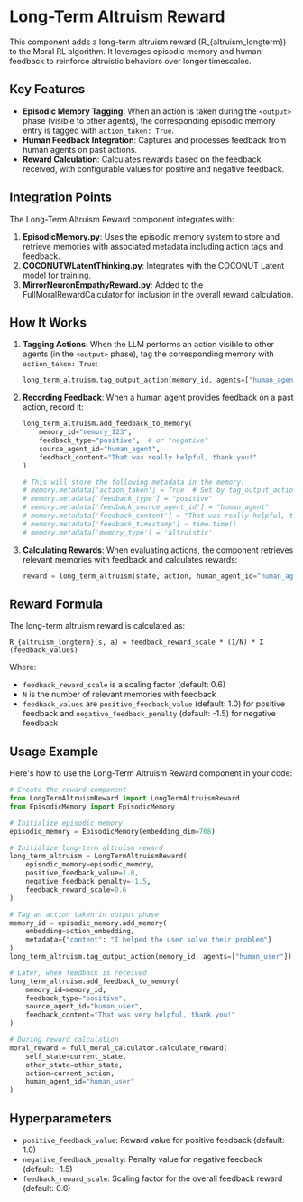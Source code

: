 # Long-Term Altruism Reward

This component adds a long-term altruism reward (R_{altruism_longterm}) to the Moral RL algorithm. It leverages episodic memory and human feedback to reinforce altruistic behaviors over longer timescales.

## Key Features

- **Episodic Memory Tagging**: When an action is taken during the `<output>` phase (visible to other agents), the corresponding episodic memory entry is tagged with `action_taken: True`.
- **Human Feedback Integration**: Captures and processes feedback from human agents on past actions.
- **Reward Calculation**: Calculates rewards based on the feedback received, with configurable values for positive and negative feedback.

## Integration Points

The Long-Term Altruism Reward component integrates with:

1. **EpisodicMemory.py**: Uses the episodic memory system to store and retrieve memories with associated metadata including action tags and feedback.
2. **COCONUTWLatentThinking.py**: Integrates with the COCONUT Latent model for training.
3. **MirrorNeuronEmpathyReward.py**: Added to the FullMoralRewardCalculator for inclusion in the overall reward calculation.

## How It Works

1. **Tagging Actions**: When the LLM performs an action visible to other agents (in the `<output>` phase), tag the corresponding memory with `action_taken: True`:

   ```python
   long_term_altruism.tag_output_action(memory_id, agents=["human_agent", "other_agent"])
   ```

2. **Recording Feedback**: When a human agent provides feedback on a past action, record it:

   ```python
   long_term_altruism.add_feedback_to_memory(
       memory_id="memory_123",
       feedback_type="positive",  # or "negative"
       source_agent_id="human_agent",
       feedback_content="That was really helpful, thank you!"
   )
   
   # This will store the following metadata in the memory:
   # memory.metadata['action_taken'] = True  # Set by tag_output_action
   # memory.metadata['feedback_type'] = "positive"
   # memory.metadata['feedback_source_agent_id'] = "human_agent"
   # memory.metadata['feedback_content'] = "That was really helpful, thank you!"
   # memory.metadata['feedback_timestamp'] = time.time()
   # memory.metadata['memory_type'] = 'altruistic'
   ```

3. **Calculating Rewards**: When evaluating actions, the component retrieves relevant memories with feedback and calculates rewards:

   ```python
   reward = long_term_altruism(state, action, human_agent_id="human_agent")
   ```

## Reward Formula

The long-term altruism reward is calculated as:

```
R_{altruism_longterm}(s, a) = feedback_reward_scale * (1/N) * Σ (feedback_values)
```

Where:
- `feedback_reward_scale` is a scaling factor (default: 0.6)
- `N` is the number of relevant memories with feedback
- `feedback_values` are `positive_feedback_value` (default: 1.0) for positive feedback and `negative_feedback_penalty` (default: -1.5) for negative feedback

## Usage Example

Here's how to use the Long-Term Altruism Reward component in your code:

```python
# Create the reward component
from LongTermAltruismReward import LongTermAltruismReward
from EpisodicMemory import EpisodicMemory

# Initialize episodic memory
episodic_memory = EpisodicMemory(embedding_dim=768)

# Initialize long-term altruism reward
long_term_altruism = LongTermAltruismReward(
    episodic_memory=episodic_memory,
    positive_feedback_value=1.0,
    negative_feedback_penalty=-1.5,
    feedback_reward_scale=0.6
)

# Tag an action taken in output phase
memory_id = episodic_memory.add_memory(
    embedding=action_embedding,
    metadata={"content": "I helped the user solve their problem"}
)
long_term_altruism.tag_output_action(memory_id, agents=["human_user"])

# Later, when feedback is received
long_term_altruism.add_feedback_to_memory(
    memory_id=memory_id,
    feedback_type="positive",
    source_agent_id="human_user",
    feedback_content="That was very helpful, thank you!"
)

# During reward calculation
moral_reward = full_moral_calculator.calculate_reward(
    self_state=current_state,
    other_state=other_state,
    action=current_action,
    human_agent_id="human_user"
)
```

## Hyperparameters

- `positive_feedback_value`: Reward value for positive feedback (default: 1.0)
- `negative_feedback_penalty`: Penalty value for negative feedback (default: -1.5)
- `feedback_reward_scale`: Scaling factor for the overall feedback reward (default: 0.6)